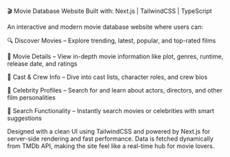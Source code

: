 🎬 Movie Database Website
Built with: Next.js | TailwindCSS | TypeScript

An interactive and modern movie database website where users can:

🔍 Discover Movies – Explore trending, latest, popular, and top-rated films

🎥 Movie Details – View in-depth movie information like plot, genres, runtime, release date, and ratings

👥 Cast & Crew Info – Dive into cast lists, character roles, and crew bios

🌟 Celebrity Profiles – Search for and learn about actors, directors, and other film personalities

🔎 Search Functionality – Instantly search movies or celebrities with smart suggestions

Designed with a clean UI using TailwindCSS and powered by Next.js for server-side rendering and fast performance. Data is fetched dynamically from TMDb API, making the site feel like a real-time hub for movie lovers.
